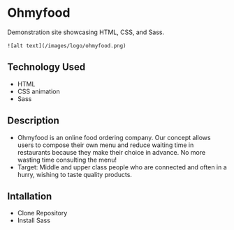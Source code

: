 # Ohmyfood

Demonstration site showcasing HTML, CSS, and Sass.

	![alt text](/images/logo/ohmyfood.png)

## Technology Used

* HTML
* CSS animation
* Sass

## Description

* Ohmyfood is an online food ordering company. Our concept allows users to compose their
own menu and reduce waiting time in restaurants because they make their choice in
advance. No more wasting time consulting the menu!
* Target:
Middle and upper class people who are connected and often in a hurry, wishing to taste
quality products.

## Intallation

* Clone Repository
* Install Sass